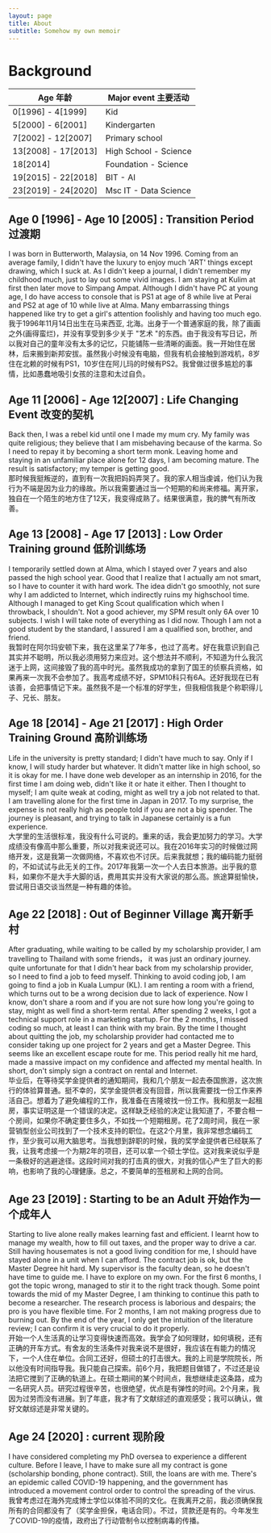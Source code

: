 ```yaml
---
layout: page
title: About
subtitle: Somehow my own memoir
---
```


Background
======

| Age 年龄 | Major event 主要活动 |
| --------- | ---------|
| 0[1996] - 4[1999] | Kid |
| 5[2000] - 6[2001] | Kindergarten |
| 7[2002] - 12[2007] | Primary school |
| 13[2008] - 17[2013]  | High School - Science |
| 18[2014]  | Foundation - Science |
| 19[2015] - 22[2018]  | BIT - AI |
| 23[2019] - 24[2020]  | Msc IT - Data Science  |

## Age 0 [1996] - Age 10 [2005] : Transition Period 过渡期

I was born in Butterworth, Malaysia, on 14 Nov 1996. Coming from an average family, I didn't have the luxury to enjoy much 'ART' things except drawing, which I suck at. As I didn't keep a journal, I didn't remember my childhood much, just to lay out some vivid images. I am staying at Kulim at first then later move to Simpang Ampat. Although I didn't have PC at young age, I do have access to console that is PS1 at age of 8 while live at Perai and PS2 at age of 10 while live at Alma. Many embarrassing things happened like try to get a girl's attention foolishly and having too much ego. <br>
我于1996年11月14日出生在马来西亚, 北海。出身于一个普通家庭的我，除了画画之外(画得蛮烂)，并没有享受到多少关于 "艺术 "的东西。由于我没有写日记，所以我对自己的童年没有太多的记忆，只能铺陈一些清晰的画面。我一开始住在居林，后来搬到新邦安拔。虽然我小时候没有电脑，但我有机会接触到游戏机，8岁住在北赖的时候有PS1，10岁住在阿儿玛的时候有PS2。我曾做过很多尴尬的事情，比如愚蠢地吸引女孩的注意和太过自负。

## Age 11 [2006] - Age 12[2007] : Life Changing Event 改变的契机

Back then, I was a rebel kid until one I made my mum cry. My family was quite religious; they believe that I am misbehaving because of the karma. So I need to repay it by becoming a short term monk. Leaving home and staying in an unfamiliar place alone for 12 days, I am becoming mature. The result is satisfactory; my temper is getting good. <br>
那时候我挺叛逆的，直到有一次我把妈妈弄哭了。我的家人相当虔诚，他们认为我行为不端是因为业力的缘故。所以我需要通过当一个短期的和尚来修福。离开家，独自在一个陌生的地方住了12天，我变得成熟了。结果很满意，我的脾气有所改善。

## Age 13 [2008] - Age 17 [2013] : Low Order Training ground 低阶训练场

I temporarily settled down at Alma, which I stayed over 7 years and also passed the high school year. Good that I realize that I actually am not smart, so I have to counter it with hard work. The idea didn't go smoothly, not sure why I am addicted to Internet, which indirectly ruins my highschool time. Although I managed to get King Scout qualification which when I throwback, I shouldn't. Not a good achiever, my SPM result only 6A over 10 subjects. I wish I will take note of everything as I did now. Though I am not a good student by the standard, I assured I am a qualified son, brother, and friend. <br>
我暂时在阿尔玛安顿下来，我在这里呆了7年多，也过了高考。好在我意识到自己其实并不聪明，所以我必须用努力来应对。这个想法并不顺利，不知道为什么我沉迷于上网，这间接毁了我的高中时光。虽然我成功的拿到了国王的侦察兵资格，如果再来一次我不会参加了。我高考成绩不好，SPM10科只有6A。还好我现在已有该善，会把事情记下来。虽然我不是一个标准的好学生，但我相信我是个称职得儿子、兄长、朋友。

## Age 18 [2014] - Age 21 [2017] : High Order Training Ground 高阶训练场

Life in the university is pretty standard; I didn't have much to say. Only if I know, I will study harder but whatever. It didn't matter like in high school, so it is okay for me. I have done web developer as an internship in 2016, for the first time I am doing web, didn't like it or hate it either. Then I thought to myself; I am quite weak at coding, might as well try a job not related to that. I am travelling alone for the first time in Japan in 2017. To my surprise, the expense is not really high as people told if you are not a big spender. The journey is pleasant, and trying to talk in Japanese certainly is a fun experience. <br>
大学里的生活很标准，我没有什么可说的。重来的话，我会更加努力的学习。大学成绩没有像高中那么重要，所以对我来说还可以。我在2016年实习的时候做过网络开发，这是我第一次做网络，不喜欢也不讨厌。后来我就想；我的编码能力挺弱的，不如试试与此无关的工作。2017年我第一次一个人去日本旅游。出乎我的意料，如果你不是大手大脚的话，费用其实并没有大家说的那么高。旅途算挺愉快，尝试用日语交谈当然是一种有趣的体验。

## Age 22 [2018] : Out of Beginner Village 离开新手村

After graduating, while waiting to be called by my scholarship provider, I am travelling to Thailand with some friends， it was just an ordinary journey. quite unfortunate for that I didn't hear back from my scholarship provider, so I need to find a job to feed myself. Thinking to avoid coding job, I am going to find a job in Kuala Lumpur (KL). I am renting a room with a friend, which turns out to be a wrong decision due to lack of experience. Now I know, don't share a room and if you are not sure how long you're going to stay, might as well find a short-term rental. After spending 2 weeks, I got a technical support role in a marketing startup. For the 2 months, I missed coding so much, at least I can think with my brain. By the time I thought about quitting the job, my scholarship provider had contacted me to consider taking up one project for 2 years and get a Master Degree. This seems like an excellent escape route for me. This period really hit me hard, made a massive impact on my confidence and affected my mental health. In short, don't simply sign a contract on rental and Internet. <br>
毕业后，在等待奖学金提供者的通知期间，我和几个朋友一起去泰国旅游，这次旅行的体验算普通。挺不幸的，奖学金提供者没有回音，所以我需要找一份工作来养活自己。想着为了避免编程的工作，我准备在吉隆坡找一份工作。我和朋友一起租房，事实证明这是一个错误的决定。这样缺乏经验的决定让我知道了，不要合租一个房间，如果你不确定要住多久，不如找一个短期租房。花了2周时间，我在一家营销型创业公司找到了一个技术支持的职位。在这2个月里，我非常想念编码工作，至少我可以用大脑思考。当我想到辞职的时候，我的奖学金提供者已经联系了我，让我考虑接一个为期2年的项目，还可以拿一个硕士学位。这对我来说似乎是一条极好的逃避途径。这段时间对我的打击真的很大，对我的信心产生了巨大的影响，也影响了我的心理健康。总之，不要简单的签租房和上网的合同。

## Age 23 [2019] : Starting to be an Adult 开始作为一个成年人

Starting to live alone really makes learning fast and efficient. I learnt how to manage my wealth, how to fill out taxes, and the proper way to drive a car. Still having housemates is not a good living condition for me, I should have stayed alone in a unit when I can afford. The contract job is ok, but the Master Degree hit hard. My supervisor is the faculty dean, so he doesn't have time to guide me. I have to explore on my own. For the first 6 months, I got the topic wrong, managed to stir it to the right track though. Some point towards the mid of my Master Degree, I am thinking to continue this path to become a researcher. The research process is laborious and despairs; the pro is you have flexible time. For 2 months, I am not making progress due to burning out. By the end of the year, I only get the intuition of the literature review; I can confirm it is very crucial to do it properly. <br>
开始一个人生活真的让学习变得快速而高效。我学会了如何理财，如何填税，还有正确的开车方式。有舍友的生活条件对我来说不是很好，我应该在有能力的情况下，一个人住在单位。合同工还好，但硕士的打击很大。我的上司是学院院长，所以他没有时间指导我。我只能自己探索。前6个月，我把题目做错了，不过还是设法把它搅到了正确的轨道上。在硕士期间的某个时间点，我想继续走这条路，成为一名研究人员。研究过程很辛苦，也很绝望，优点是有弹性的时间。2个月来，我因为过劳而没有进展。到了年底，我才有了文献综述的直观感受；我可以确认，做好文献综述是非常关键的。

## Age 24 [2020] : current 现阶段

I have considered completing my PhD oversea to experience a different culture. Before I leave, I have to make sure all my contract is gone (scholarship bonding, phone contract). Still, the loans are with me. There's an epidemic called COVID-19 happening, and the government has introduced a movement control order to control the spreading of the virus. <br>
我曾考虑过在海外完成博士学位以体验不同的文化。在我离开之前，我必须确保我所有的合同都没有了（奖学金担保，电话合同）。不过，贷款还是有的。今年发生了COVID-19的疫情，政府出了行动管制令以控制病毒的传播。

